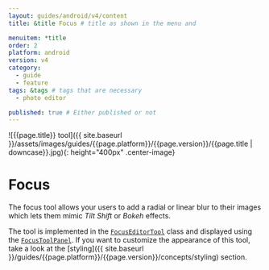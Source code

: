 ```yaml
---
layout: guides/android/v4/content
title: &title Focus # title as shown in the menu and 

menuitem: *title
order: 2
platform: android
version: v4
category: 
  - guide
  - feature
tags: &tags # tags that are necessary
  - photo editor 

published: true # Either published or not 
---
```


![{{page.title}} tool]({{ site.baseurl }}/assets/images/guides/{{page.platform}}/{{page.version}}/{{page.title | downcase}}.jpg){: height="400px" .center-image}

# Focus

The focus tool allows your users to add a radial or linear blur to their images which lets them mimic _Tilt Shift_ or _Bokeh_ effects.

The tool is implemented in the [`FocusEditorTool`](https://static.photoeditorsdk.com/docs/android-v3/ly/img/android/sdk/tools/FocusEditorTool.html) class and displayed using the [`FocusToolPanel`](https://static.photoeditorsdk.com/docs/android-v3/ly/img/android/ui/panels/FocusToolPanel.html). If you want to customize the appearance of this tool, take a look at the [styling]({{ site.baseurl }}/guides/{{page.platform}}/{{page.version}}/concepts/styling) section.
